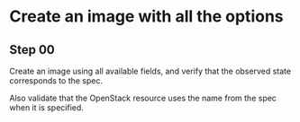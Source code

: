 # Create an image with all the options

## Step 00

Create an image using all available fields, and verify that the observed state corresponds to the spec.

Also validate that the OpenStack resource uses the name from the spec when it is specified.
